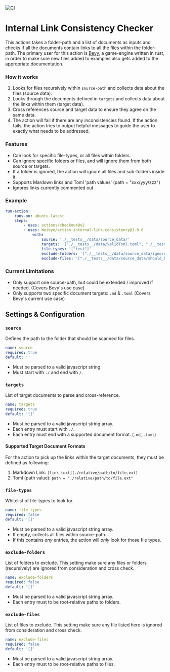 [![CI](https://github.com/Weibye/action-internal-link-consistency/actions/workflows/CI.yml/badge.svg)](https://github.com/Weibye/action-internal-link-consistency/actions/workflows/CI.yml)


# Internal Link Consistency Checker
This actions takes a folder-path and a list of documents as inputs and checks if all the documents contain links to all the files within the folder-path. 
The primary user for this action is [Bevy](https://github.com/bevyengine/bevy), a game-engine written in rust, in order to make sure new files added to examples also gets added to the appropriate documentation.

### How it works
1. Looks for files recursively within `source-path` and collects data about the files (source data).
2. Looks through the documents defined in `targets` and collects data about the links within them (target data).
3. Cross references source and target data to ensure they agree on the same data.
4. The action will fail if there are any inconsistencies found.
If the action fails, the action tries to output helpful messages to guide the user to exactly what needs to be addressed. 

### Features
- Can look for specific file-types, or all files within folders.
- Can ignore specific folders or files, and will ignore them from both source or targets.
- If a folder is ignored, the action will ignore all files and sub-folders inside it. 
- Supports Mardown links and Toml 'path values' (path = "xxx/yyy/zzz")
- Ignores links currently commented out

### Example 
```yaml
run-action:
    runs-on: ubuntu-latest
    steps:
        - uses: actions/checkout@v2
        - uses: Weibye/action-internal-link-consistency@1.0.0
            with:
                source: './__tests__/data/source_data/'
                targets: '["./__tests__/data/ValidToml.toml", "./__tests__/data/ValidReadme.md"]'
                file-types: '["test"]'
                exclude-folders: '["./__tests__/data/source_data/ignorefolder"]'
                exclude-files: '["./__tests__/data/source_data/should_be_ignored.test"]'
```

### Current Limitations
- Only support one source-path, but could be extended / improved if needed. (Covers Bevy's use case)
- Only supports two specific document targets: `.md` & `.toml` (Covers Bevy's current use case)

## Settings & Configuration
### `source`
Defines the path to the folder that should be scanned for files.

```yaml
name: source
required: true
default: ''
```
- Must be parsed to a valid javascript string.
- Must start with `./` and end with `/`.

### `targets`
List of target documents to parse and cross-reference. 

```yaml
name: targets
required: true
default: '[]'
```
- Must be parsed to a valid javascript string array.
- Each entry must start with `./`.
- Each entry must end with a supported document format. (`.md`, `.toml`)

#### Supported Target Document Formats
For the action to pick up the links within the target documents, they must be defined as following:
1. Markdown Link: `[link text](./relative/path/to/file.ext)`
2. Toml (path value): `path = "./relative/path/to/file.ext"`

### `file-types`
Whitelist of file-types to look for. 
```yaml
name: file-types
required: false
default: '[]'
```
- Must be parsed to a valid javascript string array.
- If empty, collects all files within source-path. 
- If this contains _any_ entries, the action will _only_ look for those file types.

### `exclude-folders`
List of folders to exclude. This setting make sure any files or folders (recursively) are ignored from consideration and cross check.
```yaml
name: exclude-folders
required: false
default: '[]'
```
- Must be parsed to a valid javascript string array.
- Each entry must to be root-relative paths to folders.

### `exclude-files`
List of files to exclude. This setting make sure any file listed here is ignored from consideration and cross check. 
```yaml
name: exclude-files
required: false
default: '[]'
```
- Must be parsed to a valid javascript string array.
- Each entry must to be root-relative paths to files.
